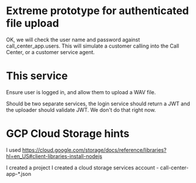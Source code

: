 # Extreme prototype for authenticated file upload  

OK, we will check the user name and password against
call_center_app.users.  This will simulate a customer
calling into the Call Center, or a customer service
agent.

# This service


Ensure user is logged in, and allow them to upload a
WAV file.

Should be two separate services, the login service should
return a JWT and the uploader should validate JWT.  We 
don't do that right now.

# GCP Cloud Storage hints

I used https://cloud.google.com/storage/docs/reference/libraries?hl=en_US#client-libraries-install-nodejs

I created a project
I created a cloud storage services account - call-center-app-*.json
